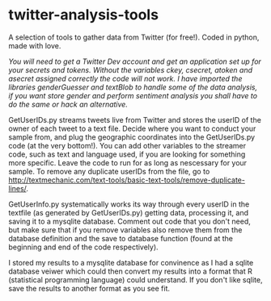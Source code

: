 # twitter-analysis-tools
A selection of tools to gather data from Twitter (for free!). Coded in python, made with love.

<i>You will need to get a Twitter Dev account and get an application set up for your secrets and tokens. Without the variables ckey, csecret, atoken and asecret assigned correctly the code will not work. I have imported the libraries genderGuesser and textBlob to handle some of the data analysis, if you want store gender and perform sentiment analysis you shall have to do the same or hack an alternative. </i>

GetUserIDs.py streams tweets live from Twitter and stores the userID of the owner of each tweet to a text file. Decide where you want to conduct your sample from, and plug the geographic coordinates into the GetUserIDs.py code (at the very bottom!). You can add other variables to the streamer code, such as text and language used, if you are looking for something more specific. Leave the code to run for as long as nescessary for your sample. To remove any duplicate userIDs from the file, go to http://textmechanic.com/text-tools/basic-text-tools/remove-duplicate-lines/.  

GetUserInfo.py systematically works its way through every userID in the textfile (as generated by GetUserIDs.py) getting data, processing it, and saving it to a mysqlite database. Comment out code that you don't need, but make sure that if you remove variables also remove them from the database definition and the save to database function (found at the beginning and end of the code respectively).

I stored my results to a mysqlite database for convinence as I had a sqlite database veiwer which could then convert my results into a format that R (statistical programming language) could understand. If you don't like sqlite, save the results to another format as you see fit.
